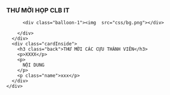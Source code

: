 
<!DOCTYPE html>
<html lang="en">
  <head>
    <meta charset="UTF-8" />
    <meta http-equiv="X-UA-Compatible" content="IE=edge" />
    <meta name="viewport" content="width=device-width, initial-scale=1.0" />
    <title>CLB IT</title>
    <!-- CSS -->
    <link rel="stylesheet" href="css/style.css" />
  </head>
  <body>
    <div class="birthdayCard">
      <div class="cardFront">
        <h3 class="happy">THƯ MỜI HỌP CLB IT</h3>
        <div class="balloons">
            
          <div class="balloon-1"><img  src="css/bg.png"></div>
    
        </div>
      </div>
      <div class="cardInside">
        <h3 class="back">THƯ MỜI CÁC CỰU THÀNH VIÊN</h3>
        <p>XXXX</p>
        <p>
          NỘI DUNG
        </p>
        <p class="name">xxx</p>
      </div>
    </div>
  </body>
</html>
